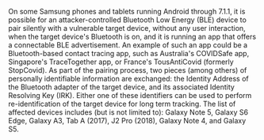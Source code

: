 On some Samsung phones and tablets running Android through 7.1.1, it is possible for an attacker-controlled Bluetooth Low Energy (BLE) device to pair silently with a vulnerable target device, without any user interaction, when the target device's Bluetooth is on, and it is running an app that offers a connectable BLE advertisement. An example of such an app could be a Bluetooth-based contact tracing app, such as Australia's COVIDSafe app, Singapore's TraceTogether app, or France's TousAntiCovid (formerly StopCovid). As part of the pairing process, two pieces (among others) of personally identifiable information are exchanged: the Identity Address of the Bluetooth adapter of the target device, and its associated Identity Resolving Key (IRK). Either one of these identifiers can be used to perform re-identification of the target device for long term tracking. The list of affected devices includes (but is not limited to): Galaxy Note 5, Galaxy S6 Edge, Galaxy A3, Tab A (2017), J2 Pro (2018), Galaxy Note 4, and Galaxy S5.